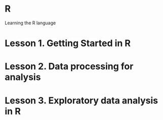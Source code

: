 # R
Learning the R language
# Lesson 1. Getting Started in R
# Lesson 2. Data processing for analysis
# Lesson 3. Exploratory data analysis in R
